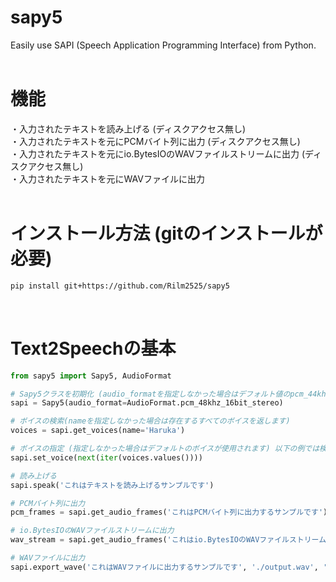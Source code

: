 # sapy5
Easily use SAPI (Speech Application Programming Interface) from Python.<br>
<br>

# 機能
・入力されたテキストを読み上げる (ディスクアクセス無し)<br>
・入力されたテキストを元にPCMバイト列に出力 (ディスクアクセス無し)<br>
・入力されたテキストを元にio.BytesIOのWAVファイルストリームに出力 (ディスクアクセス無し)<br>
・入力されたテキストを元にWAVファイルに出力<br>
<br>

# インストール方法 (gitのインストールが必要)
```sh
pip install git+https://github.com/Rilm2525/sapy5
```
<br>

# Text2Speechの基本
```Python
from sapy5 import Sapy5, AudioFormat

# Sapy5クラスを初期化 (audio_formatを指定しなかった場合はデフォルト値のpcm_44khz_16bit_stereoになります)
sapi = Sapy5(audio_format=AudioFormat.pcm_48khz_16bit_stereo)

# ボイスの検索(nameを指定しなかった場合は存在するすべてのボイスを返します)
voices = sapi.get_voices(name='Haruka')

# ボイスの指定 (指定しなかった場合はデフォルトのボイスが使用されます) 以下の例では検索結果のDictから一番目の要素をセットしています
sapi.set_voice(next(iter(voices.values())))

# 読み上げる
sapi.speak('これはテキストを読み上げるサンプルです')

# PCMバイト列に出力
pcm_frames = sapi.get_audio_frames('これはPCMバイト列に出力するサンプルです')

# io.BytesIOのWAVファイルストリームに出力
wav_stream = sapi.get_audio_frames('これはio.BytesIOのWAVファイルストリームに出力するサンプルです')

# WAVファイルに出力
sapi.export_wave('これはWAVファイルに出力するサンプルです', './output.wav', 'wb')
```

